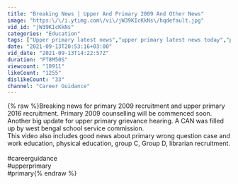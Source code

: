 ```yaml
---
title: "Breaking News | Upper And Primary 2009 And Other News"
image: "https:\/\/i.ytimg.com\/vi\/jW39KIcKkNs\/hqdefault.jpg"
vid_id: "jW39KIcKkNs"
categories: "Education"
tags: ["Upper primary latest news","upper primary latest news today","primary tet news"]
date: "2021-09-13T20:53:16+03:00"
vid_date: "2021-09-13T14:22:57Z"
duration: "PT8M50S"
viewcount: "10911"
likeCount: "1255"
dislikeCount: "33"
channel: "Career Guidance"
---
```

{% raw %}Breaking news for primary 2009 recruitment and upper primary 2016 recruitment. Primary 2009 counselling will be commenced soon. Another big update for upper primary grievance hearing. A CAN was filled up by west bengal school service commission. <br />This video also includes good news about primary wrong question case and work education, physical education, group C, Group D, librarian recruitment. <br /><br />#careerguidance <br />#upperprimary<br />#primary{% endraw %}
